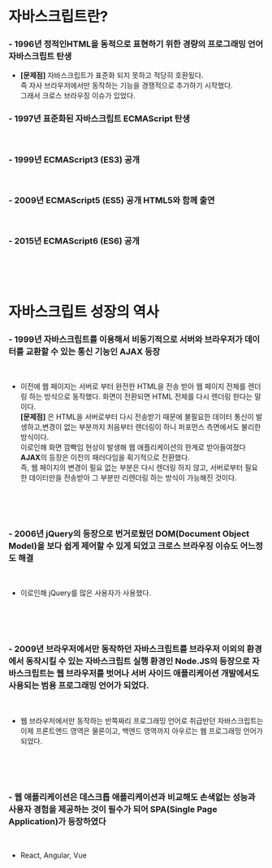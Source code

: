 # 자바스크립트란?

### - 1996년 정적인HTML을 동적으로 표현하기 위한 경량의 프로그래밍 언어 자바스크립트 탄생

-  **[문제점]** 자바스크립트가 표준화 되지 못하고 적당히 호환됬다.<br/>
   즉 자사 브라우저에서만 동작하는 기능을 경쟁적으로 추가하기 시작했다.<br/>
   그래서 크로스 브라우징 이슈가 있었다.

### - 1997년 표준화된 자바스크립트 ECMAScript 탄생

<br/>

### - 1999년 ECMAScript3 (ES3) 공개

<br/>

### - 2009년 ECMAScript5 (ES5) 공개 HTML5와 함께 출연

<br/>

### - 2015년 ECMAScript6 (ES6) 공개

<br/>
<br/>
<br/>

# 자바스크립트 성장의 역사

### - 1999년 자바스크립트를 이용해서 비동기적으로 서버와 브라우저가 데이터를 교환할 수 있는 통신 기능인 AJAX 등장

<br/>

-  이전에 웹 페이지는 서버로 부터 완전한 HTML을 전송 받아 웹 페이지 전체를 렌더링 하는 방식으로 동작했다. 화면이 전환되면 HTML 전체를 다시 렌더링 한다는 말이다.
   <br />
   **[문제점]**
   은 HTML을 서버로부터 다시 전송받기 때문에 불필요한 데이터 통신이 발생하고,변경이 없는 부분까지 처음부터 렌더링이 하니 퍼포먼스 측면에서도 불리한 방식이다.
   <br/>
   이로인해 화면 깜빡임 현상이 발생해 웹 애플리케이션의 한계로 받아들여졌다
   <br/>
   **AJAX**의 등장은 이전의 패러다임을 획기적으로 전환했다.
   <br />
   즉, 웹 페이지의 변경이 필요 없는 부분은 다시 렌더링 하지 않고, 서버로부터 필요한 데이터만을 전송받아 그 부분만 리렌더링 하는 방식이 가능해진 것이다.

   <br/>
   <br/>
   <br/>

### - 2006년 jQuery의 등장으로 번거로웠던 DOM(Document Object Model)을 보다 쉽게 제어할 수 있게 되었고 크로스 브라우징 이슈도 어느정도 해결

  <br/>

-  이로인해 jQuery를 많은 사용자가 사용했다.

   <br/>
   <br/>
   <br/>

### - 2009년 브라우저에서만 동작하던 자바스크립트를 브라우저 이외의 환경에서 동작시킬 수 있는 자바스크립트 실행 환경인 Node.JS의 등장으로 자바스크립트는 웹 브라우저를 벗어나 서버 사이드 애플리케이션 개발에서도 사용되는 범용 프로그래밍 언어가 되었다.

   <br/>

-  웹 브라우저에서만 동작하는 반쪽짜리 프로그래밍 언어로 취급반던 자바스크립트는 이제 프론트엔드 영역은 물론이고, 백엔드 영역까지 아우르는 웹 프로그래밍 언어가 되었다.

   <br/>
   <br/>
   <br/>

### - 웹 애플리케이션은 데스크톱 애플리케이션과 비교해도 손색없는 성능과 사용자 경험을 제공하는 것이 필수가 되어 SPA(Single Page Application)가 등장하였다

<br/>

-  React, Angular, Vue
